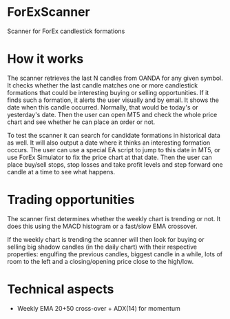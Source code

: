 # ForExScanner
Scanner for ForEx candlestick formations

# How it works
The scanner retrieves the last N candles from OANDA for any given symbol. It checks whether the last candle
matches one or more candlestick formations that could be interesting buying or selling opportunities. If it
finds such a formation, it alerts the user visually and by email. It shows the date when this candle occurred.
Normally, that would be today's or yesterday's date. Then the user can open MT5 and check the whole price chart
and see whether he can place an order or not. 

To test the scanner it can search for candidate formations in historical data as well. It will also output a
date where it thinks an interesting formation occurs. The user can use a special EA script to jump to this 
date in MT5, or use ForEx Simulator to fix the price chart at that date. Then the user can place buy/sell stops,
stop losses and take profit levels and step forward one candle at a time to see what happens. 

# Trading opportunities
The scanner first determines whether the weekly chart is trending or not. It does this using the MACD histogram
or a fast/slow EMA crossover.

If the weekly chart is trending the scanner will then look for buying or selling big shadow candles (in the daily
chart) with their respective properties: engulfing the previous candles, biggest candle in a while, lots of room 
to the left and a closing/opening price close to the high/low.

# Technical aspects
- Weekly EMA 20+50 cross-over + ADX(14) for momentum